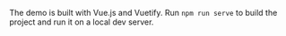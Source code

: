 The demo is built with Vue.js and Vuetify. Run `npm run serve` to build the project and run it on a local dev server.
